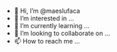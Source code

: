- 👋 Hi, I’m @maeslufaca
- 👀 I’m interested in ...
- 🌱 I’m currently learning ...
- 💞️ I’m looking to collaborate on ...
- 📫 How to reach me ...

<!---
maeslufaca/maeslufaca is a ✨ special ✨ repository because its `README.md` (this file) appears on your GitHub profile.
You can click the Preview link to take a look at your changes.
--->
